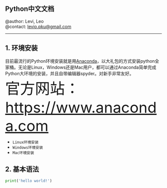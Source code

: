 ## Python中文文档
@author: Levi, Leo <br/>
@contact: levio.pku@gmail.com

---
## 1. 环境安装
目前最流行的Python环境安装就是用[Anaconda](https://www.anaconda.com)，以大礼包的方式安装python全家桶。无论是Linux，Windows还是Mac用户，都可以通过Anaconda简单完成Python大环境的安装，并且自带编辑器spyder。对新手非常友好。<br>
<font size=7>官方网站：https://www.anaconda.com </font><br>
* `Linux环境安装`
* `Windows环境安装`
* `Mac环境安装`

## 2. 基本语法
```python
print('hello world!')
```

